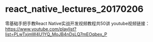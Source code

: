 # react_native_lectures_20170206
零基础手把手教React Native实战开发视频教程共50讲
youtube视频链接：https://www.youtube.com/playlist?list=PLwTxjmW4U1YQ_MoJB4nDsLQ7mEOqbex_P
